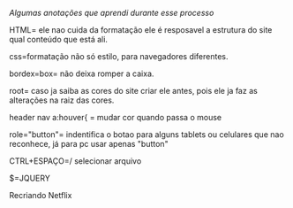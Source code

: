 *Algumas anotações que aprendi durante esse processo*

HTML= ele nao cuida da formatação ele é resposavel a estrutura do site qual conteúdo que está ali.

css=formatação não só estilo, para navegadores diferentes.

bordex=box= não deixa romper a caixa.

root= caso ja saiba as cores do site criar ele antes, pois ele ja faz as alterações na raiz das cores.

header nav a:houver{  = mudar cor quando passa o mouse

role="button"= indentifica o botao para alguns tablets ou celulares que nao reconhece, já para pc usar apenas "button"


CTRL+ESPAÇO=/ selecionar arquivo

$=JQUERY

Recriando Netflix
